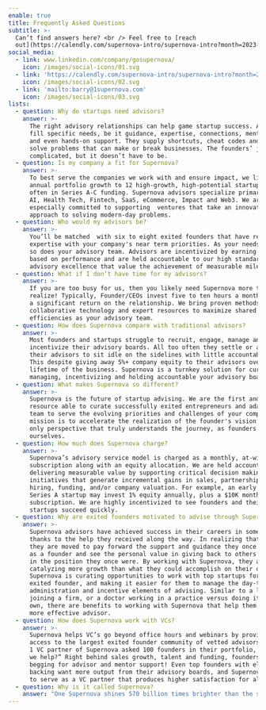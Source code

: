```yaml
---
enable: true
title: Frequently Asked Questions
subtitle: >-
  Can’t find answers here? <br /> Feel free to [reach
  out](https://calendly.com/supernova-intro/supernova-intro?month=2023-05).
social_media:
  - link: www.linkedin.com/company/gosupernova/
    icon: /images/social-icons/01.svg
  - link: 'https://calendly.com/supernova-intro/supernova-intro?month=2023-05'
    icon: /images/social-icons/02.svg
  - link: 'mailto:barry@1supernova.com'
    icon: /images/social-icons/03.svg
lists:
  - question: Why do startups need advisors?
    answer: >-
      The right advisory relationships can help game startup success. Advisors
      fill specific needs, be it guidance, expertise, connections, mentorship,
      and even hands-on support. They supply shortcuts, cheat codes and help
      solve problems that can make or break businesses. The founders’ journey is
      complicated, but it doesn’t have to be. 
  - question: Is my company a fit for Supernova?
    answer: >-
      To best serve the companies we work with and ensure impact, we limit our
      annual portfolio growth to 12 high-growth, high-potential startups, most
      often in Series A-C funding. Supernova advisors specialize primarily in
      AI, Health Tech, Fintech, SaaS, eCommerce, Impact and Web3. We are
      especially committed to supporting  ventures that take an innovative
      approach to solving modern-day problems.
  - question: Who would my advisors be?
    answer: >-
      You’ll be matched  with six to eight exited founders that have relevant
      expertise with your company's near term priorities. As your needs evolve,
      so does your advisory team. Advisors are incentivized by earning equity
      based on performance and are held accountable to our high standards in
      advisory excellence that value the achievement of measurable milestones. 
  - question: What if I don’t have time for my advisors?
    answer: >-
      If you are too busy for us, then you likely need Supernova more than you
      realize! Typically, Founder/CEOs invest five to ten hours a month, and see
      a significant return on the relationship. We bring proven methods,
      collaborative technology and expert resources to maximize shared
      efficiencies as your advisory team.
  - question: How does Supernova compare with traditional advisors?
    answer: >-
      Most founders and startups struggle to recruit, engage, manage and
      incentivize their advisory boards. All too often they settle or allow
      their advisors to sit idle on the sidelines with little accountability.
      This despite giving away 5%+ company equity to their advisors over the
      lifetime of the business. Supernova is a turnkey solution for curating,
      managing, incentivizing and holding accountable your advisory board.
  - question: What makes Supernova so different?
    answer: >-
      Supernova is the future of startup advising. We are the first and only
      resource able to curate successfully exited entrepreneurs and adapt that
      team to serve the evolving priorities and challenges of your company. Our
      mission is to accelerate the realization of the founder's vision from the
      only perspective that truly understands the journey, as founders
      ourselves.
  - question: How much does Supernova charge?
    answer: >-
      Supernova’s advisory service model is charged as a monthly, at-will
      subscription along with an equity allocation. We are held accountable to
      delivering measurable value by supporting critical decision making and
      initiatives that generate incremental gains in sales, partnerships,
      hiring, funding, and/or company valuation. For example, an early stage,
      Series A startup may invest 1% equity annually, plus a $10K monthly
      subscription. We are highly incentivized to see founders and their
      startups succeed quickly.
  - question: Why are exited founders motivated to advise through Supernova?
    answer: >-
      Supernova advisors have achieved success in their careers in some part
      thanks to the help they received along the way. In realizing that success,
      they are moved to pay forward the support and guidance they once received
      as a founder and see the personal value in giving back to others that are
      in the position they once were. By working with Supernova, they are
      catalyzing more growth than what they could accomplish on their own.
      Supernova is curating opportunities to work with top startups for the
      exited founder, and making it easier for them to manage the day-to-day
      administration and incentive elements of advising. Similar to a lawyer
      joining a firm, or a doctor working in a practice versus doing it on their
      own, there are benefits to working with Supernova that help them to be a
      more effective advisor.
  - question: How does Supernova work with VCs?
    answer: >-
      Supernova helps VC’s go beyond office hours and webinars by providing
      access to the largest exited founder community of vetted advisors. A Tier
      1 VC partner of Supernova asked 100 founders in their portfolio, “How can
      we help?” Right behind sales growth, talent and funding, founders are
      begging for advisor and mentor support! Even top founders with elite VC
      backing want more output from their advisory boards, and Supernova is able
      to serve as a VC partner that produces higher satisfaction for all.
  - question: Why is it called Supernova?
    answer: "One Supernova shines 570 billion times brighter than the sun. One sun sustains all life on planet earth. We believe it’s time for solo stars founders to combine their life force energy and shine brighter together with Supernova. By serving as spokes on one founder flywheel, we move energy more powerfully and efficiently through startups and their ecosystems. We exist to unify our superpowers as quantum creators and play as one all-star team for venture humanity. Let’s light up the world.\U0001F31F"
---
```




